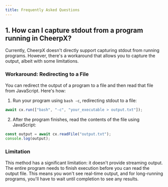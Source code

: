 ```yaml
---
title: Frequently Asked Questions
---
```


## 1. How can I capture stdout from a program running in CheerpX?

Currently, CheerpX doesn't directly support capturing stdout from running programs. However, there's a workaround that allows you to capture the output, albeit with some limitations.

### Workaround: Redirecting to a File

You can redirect the output of a program to a file and then read that file from JavaScript. Here's how:

1. Run your program using `bash -c`, redirecting stdout to a file:

```js
await cx.run(["bash", "-c", "your_executable > output.txt"]);
```

2. After the program finishes, read the contents of the file using JavaScript:

```javascript
const output = await cx.readFile("output.txt");
console.log(output);
```

### Limitation

This method has a significant limitation: it doesn't provide streaming output. The entire program needs to finish execution before you can read the output file. This means you won't see real-time output, and for long-running programs, you'll have to wait until completion to see any results.
